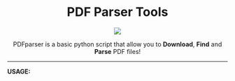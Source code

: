 <h1 align="center">PDF Parser Tools</h1>

<p align="center">
  <img src="https://github.com/Grogny/image-video-gif/blob/main/pdfparserstyle.png">
</p>

<p align="center">
  PDFparser is a basic python script that allow you to <strong>Download</strong>, <strong>Find</strong> and <strong>Parse</strong> PDF files!
</p>

---
**USAGE:**
